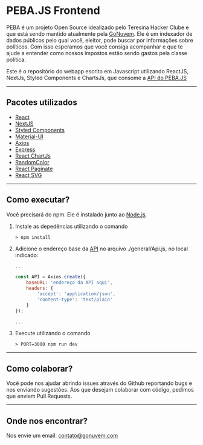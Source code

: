 PEBA.JS Frontend
=====

PEBA é um projeto Open Source idealizado pelo Teresina Hacker Clube e que está sendo mantido atualmente pela [GoNuvem](http://sitegonuvem.herokuapp.com/). Ele é um indexador de dados públicos pelo qual você, eleitor, pode buscar por informações sobre políticos. Com isso esperamos que você consiga acompanhar e que te ajude a entender como nossos impostos estão sendo gastos pela classe política.

Este é o repositório do webapp escrito em Javascript utilizando ReactJS, NextJs, Styled Components e ChartsJs, que consome a [API do PEBA.JS](https://github.com/gonuvem/peba.js-backend)

---
Pacotes utilizados
---

* [React](https://github.com/facebook/react)
* [NextJS](https://github.com/zeit/next.js)
* [Styled Components](https://github.com/styled-components/styled-components)
* [Material-UI](https://github.com/mui-org/material-ui)
* [Axios](https://github.com/axios/axios)
* [Express](https://github.com/expressjs/express)
* [React ChartJs](https://github.com/reactjs/react-chartjs)
* [RandomColor](https://github.com/davidmerfield/randomColor)
* [React Paginate](https://github.com/AdeleD/react-paginate)
* [React SVG](https://github.com/tanem/react-svg)

---
Como executar?
---

Você precisará do npm. Ele é instalado junto ao [Node.js](https://nodejs.org/en/).

1. Instale as depedências utilizando o comando

    ```shell
    > npm install
    ```

2. Adicione o endereço base da [API](https://github.com/gonuvem/peba.js-backend) no arquivo ./general/Api.js, no local indicado:

    ```js
    ...

    const API = Axios.create({
        baseURL: 'endereço da API aqui',
        headers: {
            'accept': 'application/json',
            'content-type': 'text/plain'
        }
    });

    ...
    ```

3. Execute utilizando o comando

    ```shell
    > PORT=3000 npm run dev
    ```

---
Como colaborar?
---
Você pode nos ajudar abrindo issues através do Github reportando bugs e nos enviando sugestões. Aos que desejam colaborar com código, pedimos que enviem Pull Requests.

---
Onde nos encontrar?
---

Nos envie um email: contato@gonuvem.com
